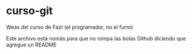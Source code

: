 # curso-git
Weas del curso de Fazt (el programador, no el furro)

Este archivo está nomás para que no rompa las bolas Github diciendo que agregue un README
